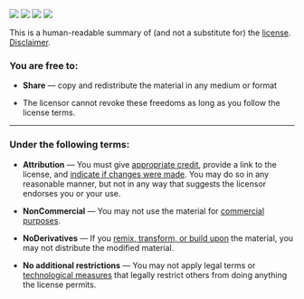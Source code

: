 
<p aling="center">
<img src="https://creativecommons.org/images/deed/cc_icon_white_x2.png">  <img src="https://creativecommons.org/images/deed/attribution_icon_white_x2.png">
<img src="https://creativecommons.org/images/deed/nc_white_x2.png">
<img src="https://creativecommons.org/images/deed/nd_white_x2.png">
</p>




This is a human-readable summary of (and not a substitute for) the  [license](https://creativecommons.org/licenses/by-nc-nd/4.0/legalcode). [Disclaimer](https://creativecommons.org/licenses/by-nc-nd/4.0/#).

### You are free to:

-   **Share**  — copy and redistribute the material in any medium or format

-   The licensor cannot revoke these freedoms as long as you follow the license terms.

----------

### Under the following terms:

-   **Attribution**  —  You must give  [appropriate credit](https://creativecommons.org/licenses/by-nc-nd/4.0/#), provide a link to the license, and  [indicate if changes were made](https://creativecommons.org/licenses/by-nc-nd/4.0/#). You may do so in any reasonable manner, but not in any way that suggests the licensor endorses you or your use.
    
-   **NonCommercial**  — You may not use the material for  [commercial purposes](https://creativecommons.org/licenses/by-nc-nd/4.0/#).
    
-   **NoDerivatives**  — If you  [remix, transform, or build upon](https://creativecommons.org/licenses/by-nc-nd/4.0/#)  the material, you may not distribute the modified material.
    

-   **No additional restrictions**  — You may not apply legal terms or  [technological measures](https://creativecommons.org/licenses/by-nc-nd/4.0/#)  that legally restrict others from doing anything the license permits.
